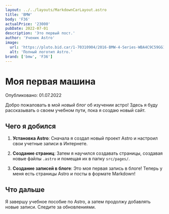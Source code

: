 ```yaml
---
layout: ../../layouts/MarkdownCarLayout.astro
title: 'BMW'
body: 'F36'
actualPrice: '23000'
pubDate: 2022-07-01
description: 'Это первый пост.'
author: 'Ученик Astro'
image:
  url: 'https://pluto.bid.car/1-70310904/2016-BMW-4-Series-WBA4C9C59GG141491-5.jpg'
  alt: 'Полный логотип Astro.'
brand: ['bmw', 'F36']
---
```


# Моя первая машина

Опубликовано: 01.07.2022

Добро пожаловать в мой _новый блог_ об изучении астро! Здесь я буду рассказывать о своем учебном пути, пока я создаю новый сайт.

## Чего я добился

1. **Установка Astro**: Сначала я создал новый проект Astro и настроил свои учетные записи в Интернете.

2. **Создание страниц**: Затем я научился создавать страницы, создавая новые файлы `.astro` и помещая их в папку `src/pages/`.

3. **Создание записей в блоге**: Это моя первая запись в блоге! Теперь у меня есть страницы Astro и посты в формате Markdown!

## Что дальше

Я завершу учебное пособие по Astro, а затем продолжу добавлять новые записи. Следите за обновлениями.
